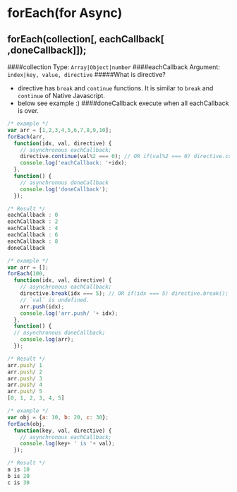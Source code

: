# forEach(for Async)

forEach(collection[, eachCallback[ ,doneCallback]]);
---
####collection
Type: `Array|Object|number`
####eachCallback
Argument: `index|key, value, directive` 
#####What is directive?
- directive has `break` and `continue` functions. It is similar to `break` and` continue` of Native Javascript.
- below see example :)
####doneCallback
execute when all eachCallback is over.
```js
/* example */
var arr = [1,2,3,4,5,6,7,8,9,10];
forEach(arr, 
  function(idx, val, directive) {
    // asynchronous eachCallback;
    directive.continue(val%2 === 0); // OR if(val%2 === 0) directive.contine();
    console.log('eachCallback: '+idx);
  },
  function() {
    // asynchronous doneCallback
    console.log('doneCallback');
  });

/* Result */
eachCallback : 0
eachCallback : 2
eachCallback : 4
eachCallback : 6
eachCallback : 8
doneCallback
```
```javascript
/* example */
var arr = [];
forEach(100, 
  function(idx, val, directive) {
    // asynchronous eachCallback;
    directive.break(idx === 5); // OR if(idx === 5) directive.break();
    // `val` is undefined.
    arr.push(idx);
    console.log('arr.push/ '+ idx);
  },
  function() {
  // asynchronous doneCallback;
    console.log(arr);
  });

/* Result */
arr.push/ 1
arr.push/ 2
arr.push/ 3
arr.push/ 4
arr.push/ 5
[0, 1, 2, 3, 4, 5]
```
```js
/* example */
var obj = {a: 10, b: 20, c: 30};
forEach(obj, 
  function(key, val, directive) {
    // asynchronous eachCallback;
    console.log(key+ ' is '+ val);
  });

/* Result */
a is 10
b is 20
c is 30
```


